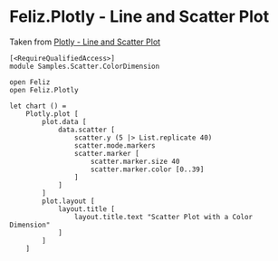 # Feliz.Plotly - Line and Scatter Plot

Taken from [Plotly - Line and Scatter Plot](https://plot.ly/javascript/line-and-scatter/)

```fsharp:plotly-chart-scatter-colordimension
[<RequireQualifiedAccess>]
module Samples.Scatter.ColorDimension

open Feliz
open Feliz.Plotly

let chart () =
    Plotly.plot [
        plot.data [
            data.scatter [
                scatter.y (5 |> List.replicate 40)
                scatter.mode.markers
                scatter.marker [
                    scatter.marker.size 40
                    scatter.marker.color [0..39]
                ]
            ]
        ]
        plot.layout [
            layout.title [
                layout.title.text "Scatter Plot with a Color Dimension"
            ]
        ]
    ]
```